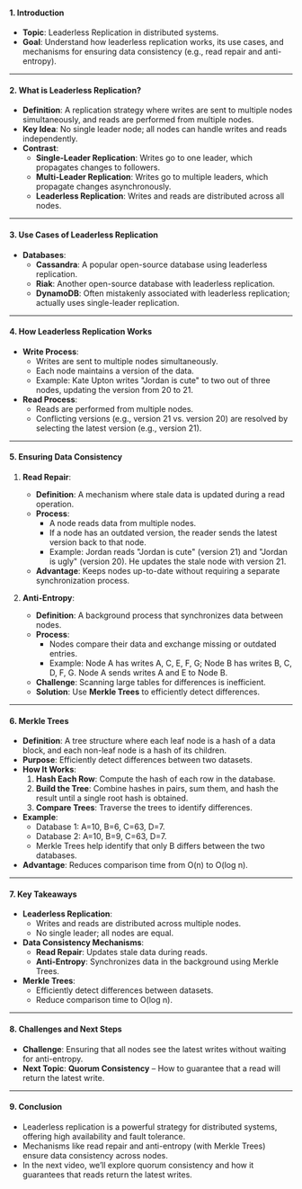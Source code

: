 
#### **1. Introduction**
- **Topic**: Leaderless Replication in distributed systems.
- **Goal**: Understand how leaderless replication works, its use cases, and mechanisms for ensuring data consistency (e.g., read repair and anti-entropy).

---

#### **2. What is Leaderless Replication?**
- **Definition**: A replication strategy where writes are sent to multiple nodes simultaneously, and reads are performed from multiple nodes.
- **Key Idea**: No single leader node; all nodes can handle writes and reads independently.
- **Contrast**:
  - **Single-Leader Replication**: Writes go to one leader, which propagates changes to followers.
  - **Multi-Leader Replication**: Writes go to multiple leaders, which propagate changes asynchronously.
  - **Leaderless Replication**: Writes and reads are distributed across all nodes.

---

#### **3. Use Cases of Leaderless Replication**
- **Databases**:
  - **Cassandra**: A popular open-source database using leaderless replication.
  - **Riak**: Another open-source database with leaderless replication.
  - **DynamoDB**: Often mistakenly associated with leaderless replication; actually uses single-leader replication.

---

#### **4. How Leaderless Replication Works**
- **Write Process**:
  - Writes are sent to multiple nodes simultaneously.
  - Each node maintains a version of the data.
  - Example: Kate Upton writes "Jordan is cute" to two out of three nodes, updating the version from 20 to 21.
- **Read Process**:
  - Reads are performed from multiple nodes.
  - Conflicting versions (e.g., version 21 vs. version 20) are resolved by selecting the latest version (e.g., version 21).

---

#### **5. Ensuring Data Consistency**
1. **Read Repair**:
   - **Definition**: A mechanism where stale data is updated during a read operation.
   - **Process**:
     - A node reads data from multiple nodes.
     - If a node has an outdated version, the reader sends the latest version back to that node.
     - Example: Jordan reads "Jordan is cute" (version 21) and "Jordan is ugly" (version 20). He updates the stale node with version 21.
   - **Advantage**: Keeps nodes up-to-date without requiring a separate synchronization process.

2. **Anti-Entropy**:
   - **Definition**: A background process that synchronizes data between nodes.
   - **Process**:
     - Nodes compare their data and exchange missing or outdated entries.
     - Example: Node A has writes A, C, E, F, G; Node B has writes B, C, D, F, G. Node A sends writes A and E to Node B.
   - **Challenge**: Scanning large tables for differences is inefficient.
   - **Solution**: Use **Merkle Trees** to efficiently detect differences.

---

#### **6. Merkle Trees**
- **Definition**: A tree structure where each leaf node is a hash of a data block, and each non-leaf node is a hash of its children.
- **Purpose**: Efficiently detect differences between two datasets.
- **How It Works**:
  1. **Hash Each Row**: Compute the hash of each row in the database.
  2. **Build the Tree**: Combine hashes in pairs, sum them, and hash the result until a single root hash is obtained.
  3. **Compare Trees**: Traverse the trees to identify differences.
- **Example**:
  - Database 1: A=10, B=6, C=63, D=7.
  - Database 2: A=10, B=9, C=63, D=7.
  - Merkle Trees help identify that only B differs between the two databases.
- **Advantage**: Reduces comparison time from O(n) to O(log n).

---

#### **7. Key Takeaways**
- **Leaderless Replication**:
  - Writes and reads are distributed across multiple nodes.
  - No single leader; all nodes are equal.
- **Data Consistency Mechanisms**:
  - **Read Repair**: Updates stale data during reads.
  - **Anti-Entropy**: Synchronizes data in the background using Merkle Trees.
- **Merkle Trees**:
  - Efficiently detect differences between datasets.
  - Reduce comparison time to O(log n).

---

#### **8. Challenges and Next Steps**
- **Challenge**: Ensuring that all nodes see the latest writes without waiting for anti-entropy.
- **Next Topic**: **Quorum Consistency** – How to guarantee that a read will return the latest write.

---

#### **9. Conclusion**
- Leaderless replication is a powerful strategy for distributed systems, offering high availability and fault tolerance.
- Mechanisms like read repair and anti-entropy (with Merkle Trees) ensure data consistency across nodes.
- In the next video, we’ll explore quorum consistency and how it guarantees that reads return the latest writes.

